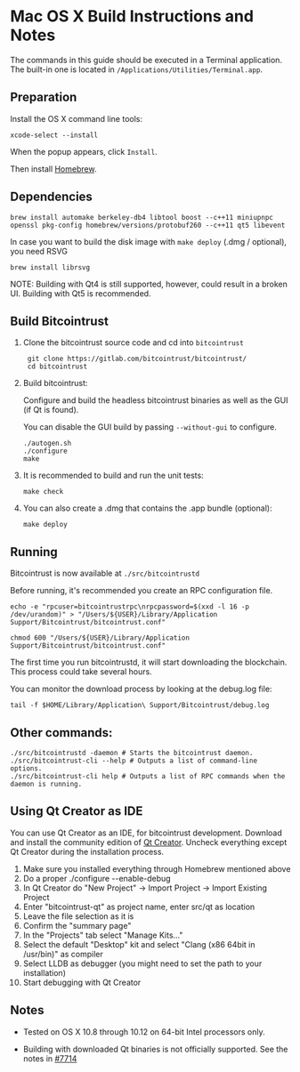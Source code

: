 Mac OS X Build Instructions and Notes
====================================
The commands in this guide should be executed in a Terminal application.
The built-in one is located in `/Applications/Utilities/Terminal.app`.

Preparation
-----------
Install the OS X command line tools:

`xcode-select --install`

When the popup appears, click `Install`.

Then install [Homebrew](http://brew.sh).

Dependencies
----------------------

    brew install automake berkeley-db4 libtool boost --c++11 miniupnpc openssl pkg-config homebrew/versions/protobuf260 --c++11 qt5 libevent

In case you want to build the disk image with `make deploy` (.dmg / optional), you need RSVG

    brew install librsvg

NOTE: Building with Qt4 is still supported, however, could result in a broken UI. Building with Qt5 is recommended.

Build Bitcointrust
------------------------

1. Clone the bitcointrust source code and cd into `bitcointrust`

        git clone https://gitlab.com/bitcointrust/bitcointrust/
        cd bitcointrust

2.  Build bitcointrust:

    Configure and build the headless bitcointrust binaries as well as the GUI (if Qt is found).

    You can disable the GUI build by passing `--without-gui` to configure.

        ./autogen.sh
        ./configure
        make

3.  It is recommended to build and run the unit tests:

        make check

4.  You can also create a .dmg that contains the .app bundle (optional):

        make deploy

Running
-------

Bitcointrust is now available at `./src/bitcointrustd`

Before running, it's recommended you create an RPC configuration file.

    echo -e "rpcuser=bitcointrustrpc\nrpcpassword=$(xxd -l 16 -p /dev/urandom)" > "/Users/${USER}/Library/Application Support/Bitcointrust/bitcointrust.conf"

    chmod 600 "/Users/${USER}/Library/Application Support/Bitcointrust/bitcointrust.conf"

The first time you run bitcointrustd, it will start downloading the blockchain. This process could take several hours.

You can monitor the download process by looking at the debug.log file:

    tail -f $HOME/Library/Application\ Support/Bitcointrust/debug.log

Other commands:
-------

    ./src/bitcointrustd -daemon # Starts the bitcointrust daemon.
    ./src/bitcointrust-cli --help # Outputs a list of command-line options.
    ./src/bitcointrust-cli help # Outputs a list of RPC commands when the daemon is running.

Using Qt Creator as IDE
------------------------
You can use Qt Creator as an IDE, for bitcointrust development.
Download and install the community edition of [Qt Creator](https://www.qt.io/download/).
Uncheck everything except Qt Creator during the installation process.

1. Make sure you installed everything through Homebrew mentioned above
2. Do a proper ./configure --enable-debug
3. In Qt Creator do "New Project" -> Import Project -> Import Existing Project
4. Enter "bitcointrust-qt" as project name, enter src/qt as location
5. Leave the file selection as it is
6. Confirm the "summary page"
7. In the "Projects" tab select "Manage Kits..."
8. Select the default "Desktop" kit and select "Clang (x86 64bit in /usr/bin)" as compiler
9. Select LLDB as debugger (you might need to set the path to your installation)
10. Start debugging with Qt Creator

Notes
-----

* Tested on OS X 10.8 through 10.12 on 64-bit Intel processors only.

* Building with downloaded Qt binaries is not officially supported. See the notes in [#7714](https://github.com/bitcoin/bitcoin/issues/7714)
